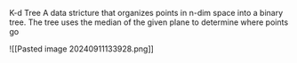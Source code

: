 K-d Tree
A data stricture that organizes points in n-dim space into a binary tree. The tree uses the median of the given plane to determine where points go

![[Pasted image 20240911133928.png]]